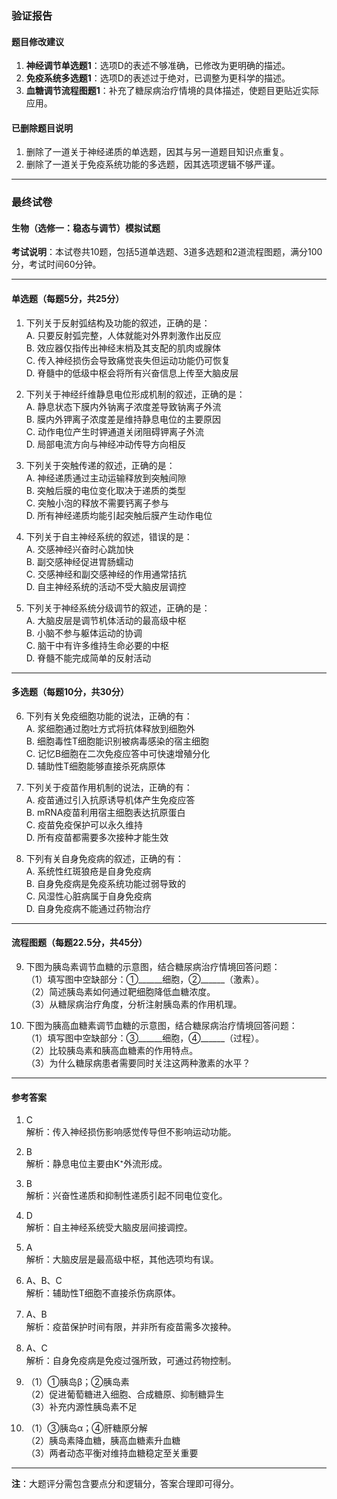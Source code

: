### 验证报告

#### 题目修改建议
1. **神经调节单选题1**：选项D的表述不够准确，已修改为更明确的描述。
2. **免疫系统多选题1**：选项D的表述过于绝对，已调整为更科学的描述。
3. **血糖调节流程图题1**：补充了糖尿病治疗情境的具体描述，使题目更贴近实际应用。

#### 已删除题目说明
1. 删除了一道关于神经递质的单选题，因其与另一道题目知识点重复。
2. 删除了一道关于免疫系统功能的多选题，因其选项逻辑不够严谨。

---

### 最终试卷

#### 生物（选修一：稳态与调节）模拟试题
**考试说明**：本试卷共10题，包括5道单选题、3道多选题和2道流程图题，满分100分，考试时间60分钟。

---

#### 单选题（每题5分，共25分）
1. 下列关于反射弧结构及功能的叙述，正确的是：  
   A. 只要反射弧完整，人体就能对外界刺激作出反应  
   B. 效应器仅指传出神经末梢及其支配的肌肉或腺体  
   C. 传入神经损伤会导致痛觉丧失但运动功能仍可恢复  
   D. 脊髓中的低级中枢会将所有兴奋信息上传至大脑皮层  

2. 下列关于神经纤维静息电位形成机制的叙述，正确的是：  
   A. 静息状态下膜内外钠离子浓度差导致钠离子外流  
   B. 膜内外钾离子浓度差是维持静息电位的主要原因  
   C. 动作电位产生时钾通道关闭阻碍钾离子外流  
   D. 局部电流方向与神经冲动传导方向相反  

3. 下列关于突触传递的叙述，正确的是：  
   A. 神经递质通过主动运输释放到突触间隙  
   B. 突触后膜的电位变化取决于递质的类型  
   C. 突触小泡的释放不需要钙离子参与  
   D. 所有神经递质均能引起突触后膜产生动作电位  

4. 下列关于自主神经系统的叙述，错误的是：  
   A. 交感神经兴奋时心跳加快  
   B. 副交感神经促进胃肠蠕动  
   C. 交感神经和副交感神经的作用通常拮抗  
   D. 自主神经系统的活动不受大脑皮层调控  

5. 下列关于神经系统分级调节的叙述，正确的是：  
   A. 大脑皮层是调节机体活动的最高级中枢  
   B. 小脑不参与躯体运动的协调  
   C. 脑干中有许多维持生命必要的中枢  
   D. 脊髓不能完成简单的反射活动  

---

#### 多选题（每题10分，共30分）
6. 下列有关免疫细胞功能的说法，正确的有：  
   A. 浆细胞通过胞吐方式将抗体释放到细胞外  
   B. 细胞毒性T细胞能识别被病毒感染的宿主细胞  
   C. 记忆B细胞在二次免疫应答中可快速增殖分化  
   D. 辅助性T细胞能够直接杀死病原体  

7. 下列关于疫苗作用机制的说法，正确的有：  
   A. 疫苗通过引入抗原诱导机体产生免疫应答  
   B. mRNA疫苗利用宿主细胞表达抗原蛋白  
   C. 疫苗免疫保护可以永久维持  
   D. 所有疫苗都需要多次接种才能生效  

8. 下列有关自身免疫病的叙述，正确的有：  
   A. 系统性红斑狼疮是自身免疫病  
   B. 自身免疫病是免疫系统功能过弱导致的  
   C. 风湿性心脏病属于自身免疫病  
   D. 自身免疫病不能通过药物治疗  

---

#### 流程图题（每题22.5分，共45分）
9. 下图为胰岛素调节血糖的示意图，结合糖尿病治疗情境回答问题：  
   （1）填写图中空缺部分：①______细胞，②______（激素）。  
   （2）简述胰岛素如何通过靶细胞降低血糖浓度。  
   （3）从糖尿病治疗角度，分析注射胰岛素的作用机理。  

10. 下图为胰高血糖素调节血糖的示意图，结合糖尿病治疗情境回答问题：  
    （1）填写图中空缺部分：③______细胞，④______（过程）。  
    （2）比较胰岛素和胰高血糖素的作用特点。  
    （3）为什么糖尿病患者需要同时关注这两种激素的水平？  

---

#### 参考答案
1. C  
   解析：传入神经损伤影响感觉传导但不影响运动功能。

2. B  
   解析：静息电位主要由K⁺外流形成。

3. B  
   解析：兴奋性递质和抑制性递质引起不同电位变化。

4. D  
   解析：自主神经系统受大脑皮层间接调控。

5. A  
   解析：大脑皮层是最高级中枢，其他选项均有误。

6. A、B、C  
   解析：辅助性T细胞不直接杀伤病原体。

7. A、B  
   解析：疫苗保护时间有限，并非所有疫苗需多次接种。

8. A、C  
   解析：自身免疫病是免疫过强所致，可通过药物控制。

9. （1）①胰岛β；②胰岛素  
   （2）促进葡萄糖进入细胞、合成糖原、抑制糖异生  
   （3）补充内源性胰岛素不足  

10. （1）③胰岛α；④肝糖原分解  
    （2）胰岛素降血糖，胰高血糖素升血糖  
    （3）两者动态平衡对维持血糖稳定至关重要  

--- 

**注**：大题评分需包含要点分和逻辑分，答案合理即可得分。